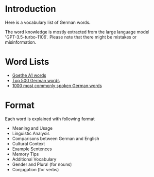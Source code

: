 # Introduction

Here is a vocabulary list of German words.

The word knowledge is mostly extracted from the large language model 'GPT-3.5-turbo-1106'. Please note that there might be mistakes or misinformation.

# Word Lists

- [Goethe A1 words](A1.md)
- [Top 500 German words](top_500.md)
- [1000 most commonly spoken German words](1000_common.md)

# Format

Each word is explained with following format

- Meaning and Usage
- Linguistic Analysis
- Comparisons between German and English
- Cultural Context
- Example Sentences
- Memory Tips
- Additional Vocabulary
- Gender and Plural (for nouns)
- Conjugation (for verbs)
